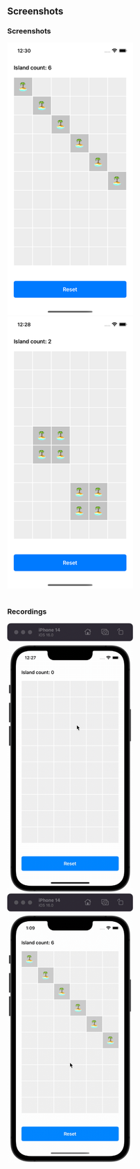 ## Screenshots
### Screenshots
<img src="Screenshots/small-islands.png" width="290">   <img src="Screenshots/big-islands.png" width="290">
<br>
<br>

### Recordings
<img src="Screenshots/recording.gif" width="290">   <img src="Screenshots/delete-islands.gif" width="290">
<br>
<br>
